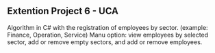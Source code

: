 <h2>Extention Project 6 - UCA</h2>
<p>Algorithm in C# with the registration of employees by sector. (example: Finance, Operation, Service)
Manu option: view employees by selected sector, add or remove empty sectors, and add or remove employees.</p>
